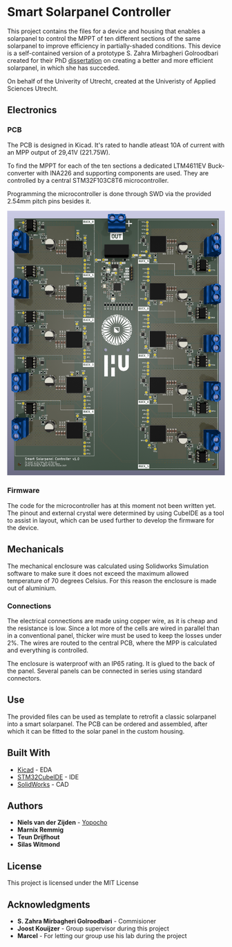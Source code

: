 # Smart Solarpanel Controller

This project contains the files for a device and housing that enables a solarpanel to control the MPPT of ten different sections of the same solarpanel to improve efficiency in partially-shaded conditions. This device is a self-contained version of a prototype S. Zahra Mirbagheri Golroodbari created for their PhD [dissertation](https://www.mdpi.com/1996-1073/11/1/250) on creating a better and more efficient solarpanel, in which she has succeded. 

On behalf of the Univerity of Utrecht, created at the Univeristy of Applied Sciences Utrecht.

## Electronics

### PCB

The PCB is designed in Kicad. It's rated to handle atleast 10A of current with an MPP output of 29,41V (221.75W).

To find the MPPT for each of the ten sections a dedicated LTM4611EV Buck-converter with INA226 and supporting components are used. They are controlled by a central STM32F103C8T6 microcontroller.

Programming the microcontroller is done through SWD via the provided 2.54mm pitch pins besides it.

![3D Model of the PCB](Images/3D_view.png)

### Firmware

The code for the microcontroller has at this moment not been written yet. The pinout and external crystal were determined by using CubeIDE as a tool to assist in layout, which can be used further to develop the firmware for the device.

## Mechanicals

The mechanical enclosure was calculated using Solidworks Simulation software to make sure it does not exceed the maximum allowed temperature of 70 degrees Celsius. For this reason the enclosure is made out of aluminium.

### Connections

The electrical connections are made using copper wire, as it is cheap and the resistance is low. Since a lot more of the cells are wired in parallel than in a conventional panel, thicker wire must be used to keep the losses under 2%. The wires are routed to the central PCB, where the MPP is calculated and everything is controlled.

The enclosure is waterproof with an IP65 rating. It is glued to the back of the panel. Several panels can be connected in series using standard connectors.


## Use

The provided files can be used as template to retrofit a classic solarpanel into a smart solarpanel. The PCB can be ordered and assembled, after which it can be fitted to the solar panel in the custom housing. 

## Built With

* [Kicad](https://www.kicad.org/) - EDA
* [STM32CubeIDE](https://www.st.com/en/development-tools/stm32cubeide.html) - IDE 
* [SolidWorks](https://www.solidworks.com/) - CAD

## Authors

* **Niels van der Zijden** - [Yopocho](https://github.com/yopocho)
* **Marnix Remmig** 
* **Teun Drijfhout** 
* **Silas Witmond** 

## License

This project is licensed under the MIT License

## Acknowledgments

* **S. Zahra Mirbagheri Golroodbari** - Commisioner
* **Joost Kouijzer** - Group supervisor during this project
* **Marcel** - For letting our group use his lab during the project


